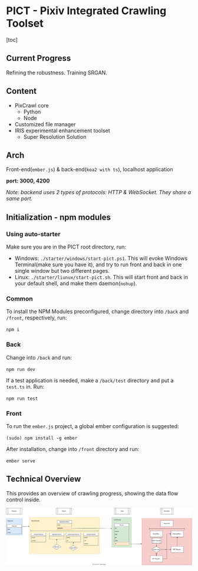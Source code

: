 # PICT - Pixiv Integrated Crawling Toolset

[toc]

## Current Progress

Refining the robustness. Training SRGAN.

## Content

- PixCrawl core
  - Python
  - Node
- Customized file manager
- IRIS experimental enhancement toolset
  - Super Resolution Solution

## Arch

Front-end(`ember.js`) & back-end(`koa2 with ts`), localhost application

**port: 3000, 4200**

*Note: backend uses 2 types of protocols: HTTP & WebSocket. They share a same port.*

## Initialization - npm modules

### Using auto-starter

Make sure you are in the PICT root directory, run:

- Windows: `./starter/windows/start-pict.ps1`. This will evoke Windows Terminal(make sure you have it), and try to run front and back in one single window but two different pages.
- Linux: `./starter/liunux/start-pict.sh`. This will start front and back in your default shell, and make them daemon(`nohup`).

### Common

To install the NPM Modules preconfigured, change directory into `/back` and `/front`, respectively, run:

`npm i`

### Back

Change into `/back` and run:

`npm run dev`

If a test application is needed, make a `/back/test` directory and put a `test.ts` in. Run:

`npm run test`

### Front

To run the `ember.js` project, a global ember configuration is suggested:

`(sudo) npm install -g ember`

After installation, change into `/front` directory and run:

`ember serve`

## Technical Overview

This provides an overview of crawling progress, showing the data flow control inside.

![img](./readme-src/back.svg)
